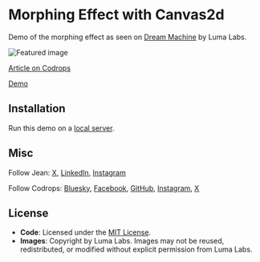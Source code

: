 # Morphing Effect with Canvas2d

Demo of the morphing effect as seen on [Dream Machine](https://lumalabs.ai/dream-machine) by Luma Labs.

![Featured image](https://tympanus.net/codrops/wp-content/uploads/2024/12/canvas2d_Morphing_featuredimage.png)

[Article on Codrops](https://tympanus.net/codrops/?p=83563)

[Demo](https://tympanus.net/Tutorials/MorphingEffectCanvas2D/)

## Installation

Run this demo on a [local server](https://developer.mozilla.org/en-US/docs/Learn/Common_questions/Tools_and_setup/set_up_a_local_testing_server).

## Misc

Follow Jean: [X](https://x.com/Jean_mazouni), [LinkedIn](https://www.linkedin.com/in/jean-mazouni-214803242/), [Instagram](https://www.instagram.com/jean_mazouni/)

Follow Codrops: [Bluesky](https://bsky.app/profile/codrops.bsky.social), [Facebook](http://www.facebook.com/codrops), [GitHub](https://github.com/codrops), [Instagram](https://www.instagram.com/codropsss/), [X](http://www.x.com/codrops)

## License
- **Code**: Licensed under the [MIT License](LICENSE).
- **Images**: Copyright by Luma Labs. Images may not be reused, redistributed, or modified without explicit permission from Luma Labs.

